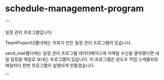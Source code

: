 # schedule-management-program

'''

일정 관리 프로그램입니다.

TeamProjectUI폴더에는 저희가 만든 일정 관리 프로그램이 있습니다.

send_mail폴더에는 일정 관리 프로그램 데이터베이스에 이메일 수신을 클릭했다면
내일 일정을 메일로 보내는 프로그램이 있습니다.
이 프로그램은 윈도우 작업 스케줄러로 매일마다 한번 프로그램이 실행되게 만들었습니다.

'''
